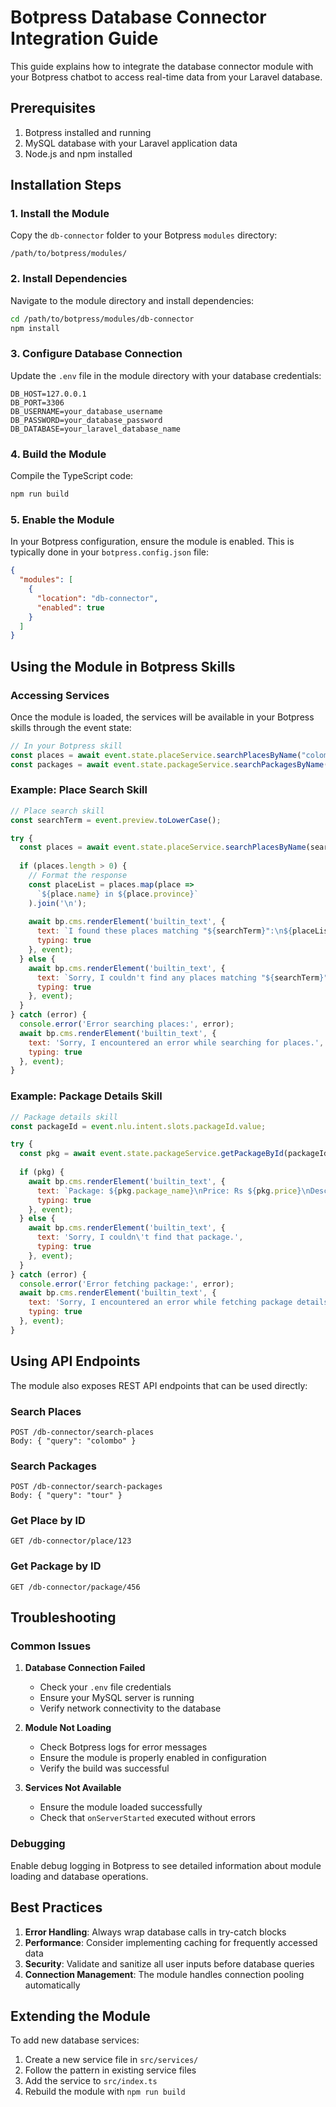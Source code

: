 # Botpress Database Connector Integration Guide

This guide explains how to integrate the database connector module with your Botpress chatbot to access real-time data from your Laravel database.

## Prerequisites

1. Botpress installed and running
2. MySQL database with your Laravel application data
3. Node.js and npm installed

## Installation Steps

### 1. Install the Module

Copy the `db-connector` folder to your Botpress `modules` directory:
```
/path/to/botpress/modules/
```

### 2. Install Dependencies

Navigate to the module directory and install dependencies:
```bash
cd /path/to/botpress/modules/db-connector
npm install
```

### 3. Configure Database Connection

Update the `.env` file in the module directory with your database credentials:
```env
DB_HOST=127.0.0.1
DB_PORT=3306
DB_USERNAME=your_database_username
DB_PASSWORD=your_database_password
DB_DATABASE=your_laravel_database_name
```

### 4. Build the Module

Compile the TypeScript code:
```bash
npm run build
```

### 5. Enable the Module

In your Botpress configuration, ensure the module is enabled. This is typically done in your `botpress.config.json` file:
```json
{
  "modules": [
    {
      "location": "db-connector",
      "enabled": true
    }
  ]
}
```

## Using the Module in Botpress Skills

### Accessing Services

Once the module is loaded, the services will be available in your Botpress skills through the event state:

```javascript
// In your Botpress skill
const places = await event.state.placeService.searchPlacesByName("colombo");
const packages = await event.state.packageService.searchPackagesByName("tour");
```

### Example: Place Search Skill

```javascript
// Place search skill
const searchTerm = event.preview.toLowerCase();

try {
  const places = await event.state.placeService.searchPlacesByName(searchTerm);
  
  if (places.length > 0) {
    // Format the response
    const placeList = places.map(place => 
      `${place.name} in ${place.province}`
    ).join('\n');
    
    await bp.cms.renderElement('builtin_text', {
      text: `I found these places matching "${searchTerm}":\n${placeList}`,
      typing: true
    }, event);
  } else {
    await bp.cms.renderElement('builtin_text', {
      text: `Sorry, I couldn't find any places matching "${searchTerm}".`,
      typing: true
    }, event);
  }
} catch (error) {
  console.error('Error searching places:', error);
  await bp.cms.renderElement('builtin_text', {
    text: 'Sorry, I encountered an error while searching for places.',
    typing: true
  }, event);
}
```

### Example: Package Details Skill

```javascript
// Package details skill
const packageId = event.nlu.intent.slots.packageId.value;

try {
  const pkg = await event.state.packageService.getPackageById(packageId);
  
  if (pkg) {
    await bp.cms.renderElement('builtin_text', {
      text: `Package: ${pkg.package_name}\nPrice: Rs ${pkg.price}\nDescription: ${pkg.description}`,
      typing: true
    }, event);
  } else {
    await bp.cms.renderElement('builtin_text', {
      text: 'Sorry, I couldn\'t find that package.',
      typing: true
    }, event);
  }
} catch (error) {
  console.error('Error fetching package:', error);
  await bp.cms.renderElement('builtin_text', {
    text: 'Sorry, I encountered an error while fetching package details.',
    typing: true
  }, event);
}
```

## Using API Endpoints

The module also exposes REST API endpoints that can be used directly:

### Search Places
```
POST /db-connector/search-places
Body: { "query": "colombo" }
```

### Search Packages
```
POST /db-connector/search-packages
Body: { "query": "tour" }
```

### Get Place by ID
```
GET /db-connector/place/123
```

### Get Package by ID
```
GET /db-connector/package/456
```

## Troubleshooting

### Common Issues

1. **Database Connection Failed**
   - Check your `.env` file credentials
   - Ensure your MySQL server is running
   - Verify network connectivity to the database

2. **Module Not Loading**
   - Check Botpress logs for error messages
   - Ensure the module is properly enabled in configuration
   - Verify the build was successful

3. **Services Not Available**
   - Ensure the module loaded successfully
   - Check that `onServerStarted` executed without errors

### Debugging

Enable debug logging in Botpress to see detailed information about module loading and database operations.

## Best Practices

1. **Error Handling**: Always wrap database calls in try-catch blocks
2. **Performance**: Consider implementing caching for frequently accessed data
3. **Security**: Validate and sanitize all user inputs before database queries
4. **Connection Management**: The module handles connection pooling automatically

## Extending the Module

To add new database services:

1. Create a new service file in `src/services/`
2. Follow the pattern in existing service files
3. Add the service to `src/index.ts`
4. Rebuild the module with `npm run build`
